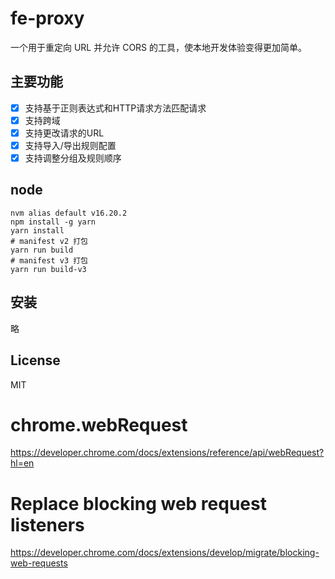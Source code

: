 # fe-proxy

一个用于重定向 URL 并允许 CORS 的工具，使本地开发体验变得更加简单。

## 主要功能

- [x] 支持基于正则表达式和HTTP请求方法匹配请求
- [x] 支持跨域
- [x] 支持更改请求的URL
- [x] 支持导入/导出规则配置
- [x] 支持调整分组及规则顺序

## node

```shell
nvm alias default v16.20.2
npm install -g yarn
yarn install
# manifest v2 打包
yarn run build
# manifest v3 打包
yarn run build-v3
```

## 安装

略

## License

MIT

# chrome.webRequest

https://developer.chrome.com/docs/extensions/reference/api/webRequest?hl=en

# Replace blocking web request listeners

https://developer.chrome.com/docs/extensions/develop/migrate/blocking-web-requests
